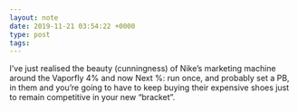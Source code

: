 ```yaml
---
layout: note
date: 2019-11-21 03:54:22 +0000
type: post
tags:
---
```


I’ve just realised the beauty (cunningness) of Nike’s marketing machine around the Vaporfly 4% and now Next %: run once, and probably set a PB, in them and you’re going to have to keep buying their expensive shoes just to remain competitive in your new “bracket”.

